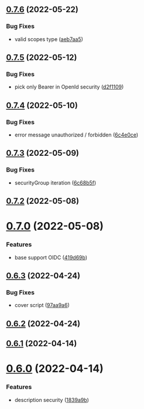 ## [0.7.6](https://github.com/GiovanniCardamone/fastify-autosecurity/compare/v0.7.5...v0.7.6) (2022-05-22)


### Bug Fixes

* valid scopes type ([aeb7aa5](https://github.com/GiovanniCardamone/fastify-autosecurity/commit/aeb7aa571d2dd96ace1871d4df1cdf95c9321403))



## [0.7.5](https://github.com/GiovanniCardamone/fastify-autosecurity/compare/v0.7.4...v0.7.5) (2022-05-12)


### Bug Fixes

* pick only Bearer in OpenId security ([d2f1109](https://github.com/GiovanniCardamone/fastify-autosecurity/commit/d2f1109bdb38da4413d042d46573f56260bf4ad1))



## [0.7.4](https://github.com/GiovanniCardamone/fastify-autosecurity/compare/v0.7.3...v0.7.4) (2022-05-10)


### Bug Fixes

* error message unauthorized / forbidden ([6c4e0ce](https://github.com/GiovanniCardamone/fastify-autosecurity/commit/6c4e0ce94806bdab402b4126b25432d2e9c51cbd))



## [0.7.3](https://github.com/GiovanniCardamone/fastify-autosecurity/compare/v0.7.2...v0.7.3) (2022-05-09)


### Bug Fixes

* securityGroup iteration ([6c68b5f](https://github.com/GiovanniCardamone/fastify-autosecurity/commit/6c68b5f563a483d765af93410259f753ea9092c6))



## [0.7.2](https://github.com/GiovanniCardamone/fastify-autosecurity/compare/v0.7.0...v0.7.2) (2022-05-08)



# [0.7.0](https://github.com/GiovanniCardamone/fastify-autosecurity/compare/v0.6.3...v0.7.0) (2022-05-08)


### Features

* base support OIDC ([419d69b](https://github.com/GiovanniCardamone/fastify-autosecurity/commit/419d69b5321ec333bd0228fce18ed7c71098e63c))



## [0.6.3](https://github.com/GiovanniCardamone/fastify-autosecurity/compare/v0.6.2...v0.6.3) (2022-04-24)


### Bug Fixes

* cover script ([97aa9a6](https://github.com/GiovanniCardamone/fastify-autosecurity/commit/97aa9a699c9dfb4d26c73d28f02d6a5d7574a29d))



## [0.6.2](https://github.com/GiovanniCardamone/fastify-autosecurity/compare/v0.6.1...v0.6.2) (2022-04-24)



## [0.6.1](https://github.com/GiovanniCardamone/fastify-autosecurity/compare/v0.6.0...v0.6.1) (2022-04-14)



# [0.6.0](https://github.com/GiovanniCardamone/fastify-autosecurity/compare/v0.5.4...v0.6.0) (2022-04-14)


### Features

* description security ([1839a9b](https://github.com/GiovanniCardamone/fastify-autosecurity/commit/1839a9b8705dddc38f2cedaf2a5d5093f792df53))



